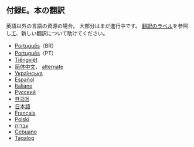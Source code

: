 ## 付録E。本の翻訳

英語以外の言語の資源の場合。
大部分はまだ進行中です。
[翻訳のラベル][label]を参照し[て][label]、新しい翻訳について助けてください。

[label]: https://github.com/rust-lang/book/issues?q=is%3Aopen+is%3Aissue+label%3ATranslations

- [Português](https://github.com/rust-br/rust-book-pt-br)（BR）
- [Português](https://github.com/nunojesus/rust-book-pt-pt)（PT）
- [Tiếngviệt](https://github.com/hngnaig/rust-lang-book/tree/vi-VN)
- [简体中文](http://www.broadview.com.cn/article/144)、 [alternate](https://github.com/KaiserY/trpl-zh-cn)
- [Українська](https://github.com/pavloslav/rust-book-uk-ua)
- [Español](https://github.com/thecodix/book)
- [Italiano](https://github.com/AgeOfWar/rust-book-it)
- [Русский](https://github.com/iDeBugger/rust-book-ru)
- [한국어](https://github.com/rinthel/rust-lang-book-ko)
- [日本語](https://github.com/hazama-yuinyan/book)
- [Français](https://github.com/quadrifoglio/rust-book-fr)
- [Polski](https://github.com/paytchoo/book-pl)
- [עברית](https://github.com/idanmel/rust-book-heb)
- [Cebuano](https://github.com/agentzero1/book)
- [Tagalog](https://github.com/josephace135/book)
